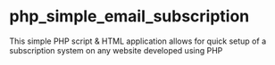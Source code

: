 # php_simple_email_subscription
This simple PHP script &amp; HTML application allows for quick setup of a subscription system on any website developed using PHP
